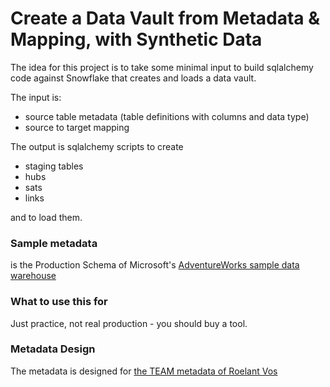 # Create a Data Vault from Metadata & Mapping, with Synthetic Data 
The idea for this project is to take some minimal input to build sqlalchemy code against Snowflake that creates and loads a data vault.

The input is:

* source table metadata (table definitions with columns and data type) 
* source to target mapping

The output is sqlalchemy scripts to create

* staging tables
* hubs
* sats
* links

and to load them.

### Sample metadata

is the Production Schema of Microsoft's [AdventureWorks sample data warehouse](https://github.com/microsoft/sql-server-samples/tree/master/samples/databases/adventure-works)

### What to use this for

Just practice, not real production - you should buy a tool.

### Metadata Design

The metadata is designed for [the TEAM metadata of Roelant Vos](https://github.com/RoelantVos/TEAM)
